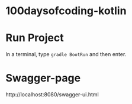 # 100daysofcoding-kotlin

# Run Project
In a terminal, type `gradle BootRun` and then enter.

# Swagger-page 
http://localhost:8080/swagger-ui.html
